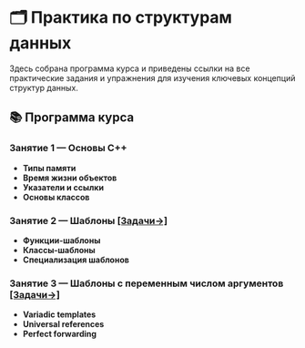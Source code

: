 # 🗂️ Практика по структурам данных
Здесь собрана программа курса и приведены ссылки на все практические задания и упражнения для изучения ключевых концепций структур данных.
## 📚 Программа курса
### Занятие 1 — Основы C++
- **Типы памяти**
- **Время жизни объектов**
- **Указатели и ссылки**
- **Основы классов**

### Занятие 2 — Шаблоны [\[Задачи→\]](templates.md)
- **Функции-шаблоны**
- **Классы-шаблоны**
- **Специализация шаблонов**

### Занятие 3 — Шаблоны с переменным числом аргументов [\[Задачи→\]](variadic_templates.md)
* **Variadic templates**
* **Universal references**
* **Perfect forwarding**
